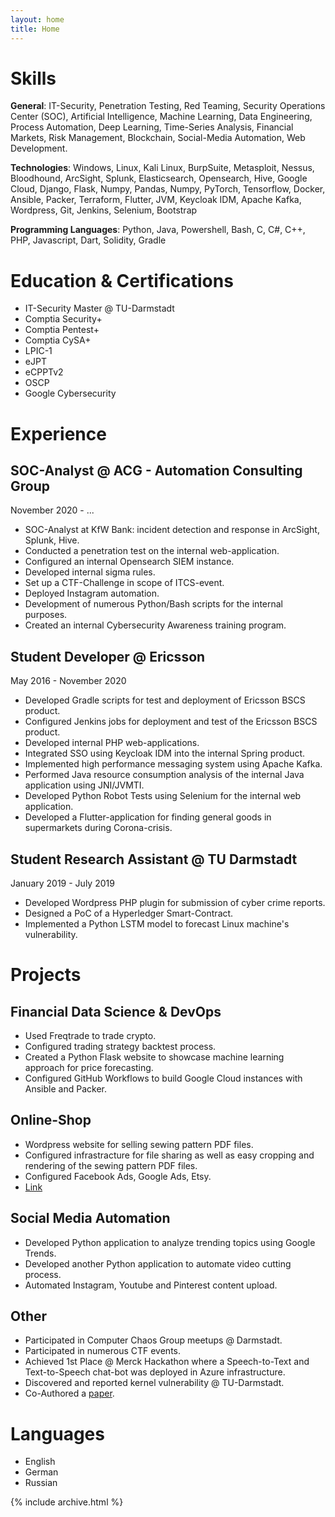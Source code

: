 ```yaml
---
layout: home
title: Home
---
```


# Skills

**General**: IT-Security, Penetration Testing, Red Teaming, Security Operations Center (SOC), Artificial Intelligence, Machine Learning, Data Engineering, Process Automation, Deep Learning, Time-Series Analysis, Financial Markets, Risk Management, Blockchain, Social-Media Automation, Web Development.

**Technologies**: Windows, Linux, Kali Linux, BurpSuite, Metasploit, Nessus, Bloodhound, ArcSight, Splunk, Elasticsearch, Opensearch, Hive, Google Cloud, Django, Flask, Numpy, Pandas, Numpy, PyTorch, Tensorflow, Docker, Ansible, Packer, Terraform, Flutter, JVM, Keycloak IDM, Apache Kafka, Wordpress, Git, Jenkins, Selenium, Bootstrap

**Programming Languages**: Python, Java, Powershell, Bash, C, C#, C++, PHP, Javascript, Dart, Solidity, Gradle

# Education & Certifications

- IT-Security Master @ TU-Darmstadt
- Comptia Security+
- Comptia Pentest+
- Comptia CySA+
- LPIC-1
- eJPT
- eCPPTv2
- OSCP
- Google Cybersecurity

# Experience

## SOC-Analyst @ ACG - Automation Consulting Group

November 2020 - ...

- SOC-Analyst at KfW Bank: incident detection and response in ArcSight, Splunk, Hive.
- Conducted a penetration test on the internal web-application.
- Configured an internal Opensearch SIEM instance.
- Developed internal sigma rules.
- Set up a CTF-Challenge in scope of ITCS-event.
- Deployed Instagram automation.
- Development of numerous Python/Bash scripts for the internal purposes.
- Created an internal Cybersecurity Awareness training program.

## Student Developer @ Ericsson

May 2016 - November 2020

- Developed Gradle scripts for test and deployment of Ericsson BSCS product.
- Configured Jenkins jobs for deployment and test of the Ericsson BSCS product.
- Developed internal PHP web-applications.
- Integrated SSO using Keycloak IDM into the internal Spring product.
- Implemented high performance messaging system using Apache Kafka.
- Performed Java resource consumption analysis of the internal Java application using JNI/JVMTI.
- Developed Python Robot Tests using Selenium for the internal web application.
- Developed a Flutter-application for finding general goods in supermarkets during Corona-crisis.


## Student Research Assistant @ TU Darmstadt

January 2019 - July 2019

- Developed Wordpress PHP plugin for submission of cyber crime reports.
- Designed a PoC of a Hyperledger Smart-Contract.
- Implemented a Python LSTM model to forecast Linux machine's vulnerability.

# Projects

## Financial Data Science & DevOps

- Used Freqtrade to trade crypto.
- Configured trading strategy backtest process.
- Created a Python Flask website to showcase machine learning approach for price forecasting.
- Configured GitHub Workflows to build Google Cloud instances with Ansible and Packer.

## Online-Shop

- Wordpress website for selling sewing pattern PDF files.
- Configured infrastracture for file sharing as well as easy cropping and rendering of the sewing pattern PDF files.
- Configured Facebook Ads, Google Ads, Etsy.
- [Link](https://moam-patterns.com/)

## Social Media Automation

- Developed Python application to analyze trending topics using Google Trends.
- Developed another Python application to automate video cutting process.
- Automated Instagram, Youtube and Pinterest content upload.

## Other

- Participated in Computer Chaos Group meetups @ Darmstadt.
- Participated in numerous CTF events.
- Achieved 1st Place @ Merck Hackathon where a Speech-to-Text and Text-to-Speech chat-bot was deployed in Azure infrastructure.
- Discovered and reported kernel vulnerability @ TU-Darmstadt. 
- Co-Authored a [paper](https://www.researchgate.net/publication/356199474_A_social_media-based_over_layer_on_the_edge_for_handling_emergency-related_events).

# Languages

- English
- German
- Russian


{% include archive.html %}
